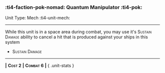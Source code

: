 ### :ti4-faction-pok-nomad: **Quantum Manipulator** :ti4-pok:

Unit Type: Mech :ti4-unit-mech:

---

While this unit is in a space area during combat, you may use it's <span style="font-variant:small-caps;">Sustain Damage</span> ability to cancel a hit that is produced against your ships in this system

* <span style="font-variant:small-caps;">Sustain Damage</span> 

---

__|__ <span style="font-variant:small-caps;white-space: nowrap;">**Cost 2**</span> __|__ <span style="font-variant:small-caps;white-space: nowrap;">**Combat 6**</span> __|__
{ .unit-stats }
